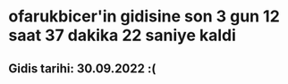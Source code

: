 # ofarukbicer'in gidisine son 3 gun 12 saat 37 dakika 22 saniye kaldi

## Gidis tarihi: 30.09.2022 :(